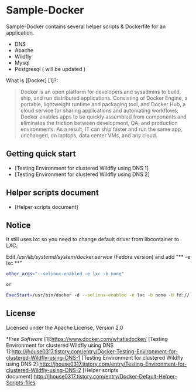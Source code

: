 Sample-Docker
=========

Sample-Docker contains several helper scripts & Dockerfile for an application.

  - DNS
  - Apache
  - Wildfly
  - Mysql
  - Postgresql ( will be updated )

What is [Docker] [1]?:
 
> Docker is an open platform for developers and sysadmins to build, ship, and run distributed 
> applications. Consisting of Docker Engine, a portable, lightweight runtime and packaging tool, 
> and Docker Hub, a cloud service for sharing applications and automating workflows, Docker enables
> apps to be quickly assembled from components and eliminates the friction between development, QA,
> and production environments. As a result, IT can ship faster and run the same app, unchanged, 
> on laptops, data center VMs, and any cloud.


Getting quick start
-------------------

* [Testing Environment for clustered Wildfly using DNS 1]
* [Testing Environment for clustered Wildfly using DNS 2]

Helper scripts document
-----------------------
* [Helper scripts document]


Notice
--------------

It still uses lxc so you need to change default driver from libcontainer to LXC.

Edit */usr/lib/systemd/system/docker.service* (Fedora version) and add "** -e lxc **"
```sh
other_args="--selinux-enabled -e lxc -b none"

or

ExecStart=/usr/bin/docker -d --selinux-enabled -e lxc -b none -H fd://

```



License
----

Licensed under the Apache License, Version 2.0


**Free Software*
[1]:https://www.docker.com/whatisdocker/
[Testing Environment for clustered Wildfly using DNS 1]:http://jhouse0317.tistory.com/entry/Docker-Testing-Environment-for-clustered-Wildfly-using-DNS-1
[Testing Environment for clustered Wildfly using DNS 2]:http://jhouse0317.tistory.com/entry/Testing-Environment-for-clustered-Wildfly-using-DNS-2
[Helper scripts document]:http://jhouse0317.tistory.com/entry/Docker-Default-Helper-Scripts-files

